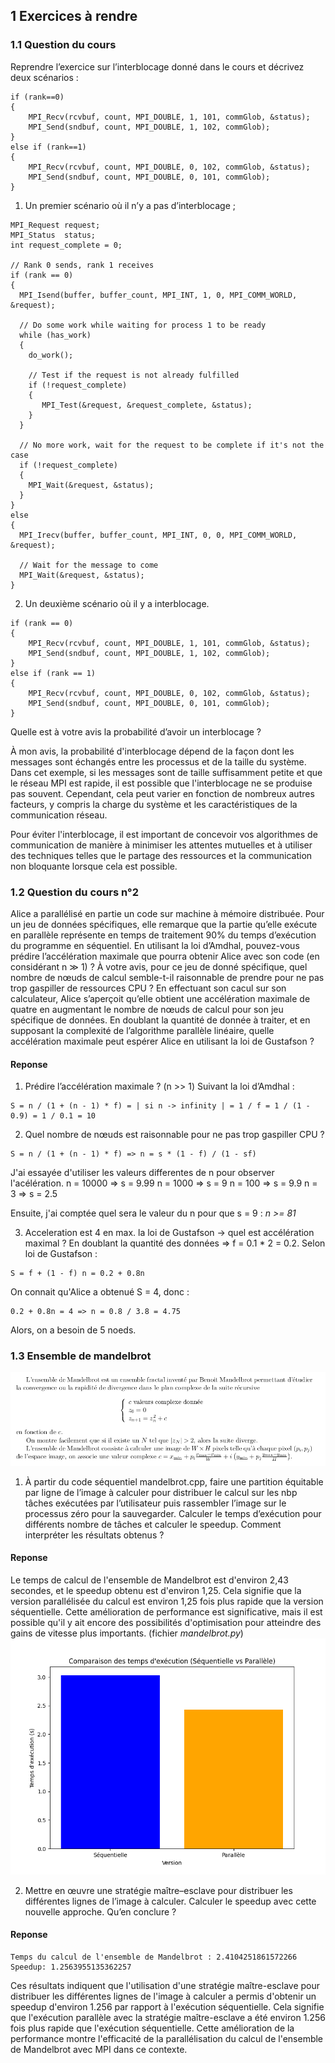 ## 1 Exercices à rendre
### 1.1 Question du cours
Reprendre l’exercice sur l’interblocage donné dans le cours et décrivez deux scénarios :

```
if (rank==0)
{
    MPI_Recv(rcvbuf, count, MPI_DOUBLE, 1, 101, commGlob, &status);
    MPI_Send(sndbuf, count, MPI_DOUBLE, 1, 102, commGlob);
}
else if (rank==1)
{
    MPI_Recv(rcvbuf, count, MPI_DOUBLE, 0, 102, commGlob, &status);
    MPI_Send(sndbuf, count, MPI_DOUBLE, 0, 101, commGlob);
}
```

1. Un premier scénario où il n’y a pas d’interblocage ;
```
MPI_Request request;
MPI_Status  status;
int request_complete = 0;

// Rank 0 sends, rank 1 receives
if (rank == 0)
{
  MPI_Isend(buffer, buffer_count, MPI_INT, 1, 0, MPI_COMM_WORLD, &request);

  // Do some work while waiting for process 1 to be ready
  while (has_work)
  {
    do_work();

    // Test if the request is not already fulfilled
    if (!request_complete)
    {
       MPI_Test(&request, &request_complete, &status);
    }
  }

  // No more work, wait for the request to be complete if it's not the case
  if (!request_complete)
  {
    MPI_Wait(&request, &status);
  }
}
else
{
  MPI_Irecv(buffer, buffer_count, MPI_INT, 0, 0, MPI_COMM_WORLD, &request);

  // Wait for the message to come
  MPI_Wait(&request, &status);
}
```

2. Un deuxième scénario où il y a interblocage.
```
if (rank == 0)
{
    MPI_Recv(rcvbuf, count, MPI_DOUBLE, 1, 101, commGlob, &status);
    MPI_Send(sndbuf, count, MPI_DOUBLE, 1, 102, commGlob);
}
else if (rank == 1)
{
    MPI_Recv(rcvbuf, count, MPI_DOUBLE, 0, 102, commGlob, &status);
    MPI_Send(sndbuf, count, MPI_DOUBLE, 0, 101, commGlob);
}
```

Quelle est à votre avis la probabilité d’avoir un interblocage ?

À mon avis, la probabilité d'interblocage dépend de la façon dont les messages sont échangés entre les processus et de la taille du système. Dans cet exemple, si les messages sont de taille suffisamment petite et que le réseau MPI est rapide, il est possible que l'interblocage ne se produise pas souvent. Cependant, cela peut varier en fonction de nombreux autres facteurs, y compris la charge du système et les caractéristiques de la communication réseau.

Pour éviter l'interblocage, il est important de concevoir vos algorithmes de communication de manière à minimiser les attentes mutuelles et à utiliser des techniques telles que le partage des ressources et la communication non bloquante lorsque cela est possible.

### 1.2 Question du cours n°2
Alice a parallélisé en partie un code sur machine à mémoire distribuée. Pour un jeu de données spécifiques, elle remarque que la partie qu’elle exécute en parallèle représente en temps de traitement 90% du
temps d’exécution du programme en séquentiel. 
En utilisant la loi d’Amdhal, pouvez-vous prédire l’accélération maximale que pourra obtenir Alice  avec son code (en considérant n ≫ 1) ? 
À votre avis, pour ce jeu de donné spécifique, quel nombre de nœuds de calcul semble-t-il raisonnable  de prendre pour ne pas trop gaspiller de ressources CPU ? 
En effectuant son cacul sur son calculateur, Alice s’aperçoit qu’elle obtient une accélération maximale de quatre en augmentant le nombre de nœuds de calcul pour son jeu spécifique de données. 
En doublant la quantité de donnée à traiter, et en supposant la complexité de l’algorithme parallèle linéaire, quelle accélération maximale peut espérer Alice en utilisant la loi de Gustafson ?

#### Reponse
1. Prédire l’accélération maximale ? (n >> 1)
Suivant la loi d’Amdhal :
```
S = n / (1 + (n - 1) * f) = | si n -> infinity | = 1 / f = 1 / (1 - 0.9) = 1 / 0.1 = 10
```
2. Quel nombre de nœuds est raisonnable pour ne pas trop gaspiller CPU ?
```
S = n / (1 + (n - 1) * f) => n = s * (1 - f) / (1 - sf)
```
J'ai essayée d'utiliser les valeurs differentes de n pour observer l'acélération. 
n = 10000 => s = 9.99
n = 1000 => s = 9
n = 100 => s = 9.9
n = 3 => s = 2.5

Ensuite, j'ai comptée quel sera le valeur du n pour que s = 9 : _n >= 81_

3. Acceleration est 4 en max. la loi de Gustafson -> quel est accélération maximal ?
En doublant la quantité des données => f = 0.1 * 2 = 0.2.
Selon loi de Gustafson :
```
S = f + (1 - f) n = 0.2 + 0.8n
```

On connait qu'Alice a obtenué S = 4, donc :
```
0.2 + 0.8n = 4 => n = 0.8 / 3.8 = 4.75
```
Alors, on a besoin de 5 noeds.

### 1.3 Ensemble de mandelbrot
 ![La tache - question 2](tache_q2.png)

1. À partir du code séquentiel mandelbrot.cpp, faire une partition équitable par ligne de l’image à
calculer pour distribuer le calcul sur les nbp tâches exécutées par l’utilisateur puis rassembler l’image
sur le processus zéro pour la sauvegarder. Calculer le temps d’exécution pour différents nombre de
tâches et calculer le speedup. Comment interpréter les résultats obtenus ?
#### Reponse
Le temps de calcul de l'ensemble de Mandelbrot est d'environ 2,43 secondes, et le speedup obtenu est d'environ 1,25. Cela signifie que la version parallélisée du calcul est environ 1,25 fois plus rapide que la version séquentielle. Cette amélioration de performance est significative, mais il est possible qu'il y ait encore des possibilités d'optimisation pour atteindre des gains de vitesse plus importants.
(fichier _mandelbrot.py_)
![Graph](graph1.png)

2. Mettre en œuvre une stratégie maître–esclave pour distribuer les différentes lignes de l’image à
calculer. Calculer le speedup avec cette nouvelle approche. Qu’en conclure ?
#### Reponse
```
Temps du calcul de l'ensemble de Mandelbrot : 2.4104251861572266
Speedup: 1.2563955135362257
```
Ces résultats indiquent que l'utilisation d'une stratégie maître-esclave pour distribuer les différentes lignes de l'image à calculer a permis d'obtenir un speedup d'environ 1.256 par rapport à l'exécution séquentielle. Cela signifie que l'exécution parallèle avec la stratégie maître-esclave a été environ 1.256 fois plus rapide que l'exécution séquentielle. Cette amélioration de la performance montre l'efficacité de la parallélisation du calcul de l'ensemble de Mandelbrot avec MPI dans ce contexte.
